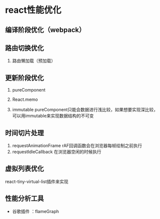 #  react性能优化

## 编译阶段优化（webpack）


## 路由切换优化

1. 路由懒加载（预加载）

##  更新阶段优化

1. pureComponent

2. React.memo

3. immutable
pureComponent只能会数据进行浅比较，如果想要实现深比较，可以用immutable来实现数据结构的不可变


## 时间切片处理
1. requestAnimationFrame
  rAF回调函数会在浏览器每帧绘制之前执行
2. requestIdleCallback
   在浏览器空闲的时候执行

##  虚拟列表优化
react-tiny-virtual-list插件来实现
##  性能分析工具
- 谷歌插件 ：flameGraph

